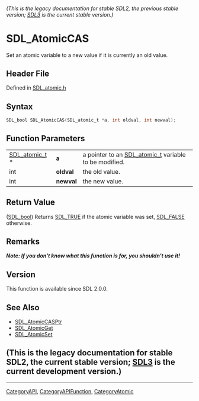 ###### (This is the legacy documentation for stable SDL2, the previous stable version; [SDL3](https://wiki.libsdl.org/SDL3/) is the current stable version.)
# SDL_AtomicCAS

Set an atomic variable to a new value if it is currently an old value.

## Header File

Defined in [SDL_atomic.h](https://github.com/libsdl-org/SDL/blob/SDL2/include/SDL_atomic.h)

## Syntax

```c
SDL_bool SDL_AtomicCAS(SDL_atomic_t *a, int oldval, int newval);
```

## Function Parameters

|                                |            |                                                                       |
| ------------------------------ | ---------- | --------------------------------------------------------------------- |
| [SDL_atomic_t](SDL_atomic_t) * | **a**      | a pointer to an [SDL_atomic_t](SDL_atomic_t) variable to be modified. |
| int                            | **oldval** | the old value.                                                        |
| int                            | **newval** | the new value.                                                        |

## Return Value

([SDL_bool](SDL_bool)) Returns [SDL_TRUE](SDL_TRUE) if the atomic variable
was set, [SDL_FALSE](SDL_FALSE) otherwise.

## Remarks

***Note: If you don't know what this function is for, you shouldn't use
it!***

## Version

This function is available since SDL 2.0.0.

## See Also

- [SDL_AtomicCASPtr](SDL_AtomicCASPtr)
- [SDL_AtomicGet](SDL_AtomicGet)
- [SDL_AtomicSet](SDL_AtomicSet)


## (This is the legacy documentation for stable SDL2, the current stable version; [SDL3](https://wiki.libsdl.org/SDL3/) is the current development version.)



----
[CategoryAPI](CategoryAPI), [CategoryAPIFunction](CategoryAPIFunction), [CategoryAtomic](CategoryAtomic)

